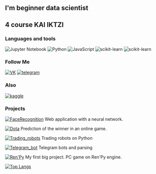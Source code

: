 ## I'm beginner data scientist
## 4 course KAI IKTZI

### Languages and tools
![Jupyter Notebook](https://img.shields.io/badge/-Jupyter_Notebook-FF7B0A?style=for-the-badge&logo=jupyter&logoColor=FFEDFB)
![Python](https://img.shields.io/badge/-Python-2DE03B?style=for-the-badge&logo=python&logoColor=FFEDFB)
![JavaScript](https://img.shields.io/badge/-JavaScript-2DE03B?style=for-the-badge&logo=javaScript&logoColor=FFEDFB)
![scikit-learn](https://img.shields.io/badge/-sklearn-2DBBE0?style=for-the-badge&logo=scikit-learn&logoColor=FFEDFB)
![scikit-learn](https://img.shields.io/badge/-sql-002DFF?style=for-the-badge&logo=sql&logoColor=FFEDFB)
### Follow Me
[![VK](https://img.shields.io/badge/-vkontakte-2DBBE0?style=for-the-badge&logo=vk&logoColor=FFEDFB)](https://vk.com/id223784802)
[![telegram](https://img.shields.io/badge/-telegram-1552B5?style=for-the-badge&logo=telegram&logoColor=FFEDFB)](https://t.me/danisbatyrshin)
### Also
[![kaggle](https://img.shields.io/badge/-kaggle-6A95BA?style=for-the-badge&logo=kaggle&logoColor=FFEDFB)](https://www.kaggle.com/batyrshin)
### Projects
[![FaceRecognition](https://img.shields.io/badge/-face_recognition-9232B5?style=for-the-badge&logo=face_recognition&logoColor=FFEDFB)](https://github.com/Danis2019/Hakaton_Kai_2021) Web application with a neural network.

[![Dota](https://img.shields.io/badge/-dota-bb1616?style=for-the-badge&logo=Dota&logoColor=FFEDFB)](https://github.com/Danis2019/Prediction_of_the_winner_in_an_online_game) Prediction of the winner in an online game.

[![Trading_robots](https://img.shields.io/badge/-Trading_robots-f7f53b?style=for-the-badge&logo=Trading_robots&logoColor=FFEDFB)](https://github.com/Danis2019/Light_Project) Trading robots on Python

[![Telegram_bot](https://img.shields.io/badge/-Telegram_bot-1552B5?style=for-the-badge&logo=telegram&logoColor=FFEDFB)](https://github.com/Danis2019/Telegram_bot) Telegram bots and parsing

[![Ren'Py](https://img.shields.io/badge/-Ren'Py-FF00EF?style=for-the-badge&logo=Ren'Py&logoColor=000000)](https://github.com/Danis2019/MyNovel) My first big project. PC game on Ren'Py engine.

[![Top Langs](https://github-readme-stats.vercel.app/api/top-langs/?username=Danis2019&layout=compact)](https://github.com/anuraghazra/github-readme-stats)
<!--
**Danis2019/Danis2019** is a ✨ _special_ ✨ repository because its `README.md` (this file) appears on your GitHub profile.

Here are some ideas to get you started:

- 🔭 I’m currently working on ...
- 🌱 I’m currently learning ...
- 👯 I’m looking to collaborate on ...
- 🤔 I’m looking for help with ...
- 💬 Ask me about ...
- 📫 How to reach me: ...
- 😄 Pronouns: ...
- ⚡ Fun fact: ...
-->
